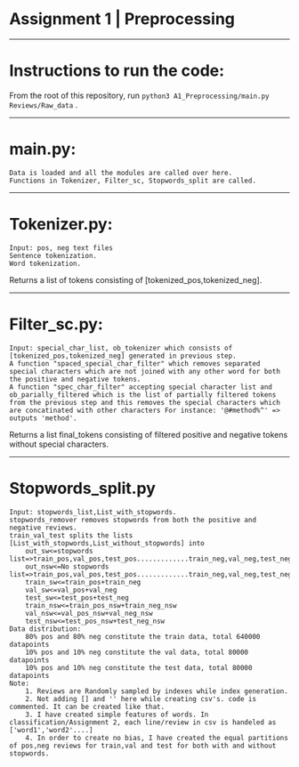 # Assignment 1 | Preprocessing
-------------------------------------------------

# Instructions to run the code:
From the root of this repository, run `python3 A1_Preprocessing/main.py Reviews/Raw_data` .

____________________________________
# main.py: 
    Data is loaded and all the modules are called over here.
    Functions in Tokenizer, Filter_sc, Stopwords_split are called.
____________________________________
# Tokenizer.py:
    Input: pos, neg text files
    Sentence tokenization. 
    Word tokenization. 

Returns a list of tokens consisting of [tokenized_pos,tokenized_neg].
____________________________________
# Filter_sc.py:
    Input: special_char_list, ob_tokenizer which consists of [tokenized_pos,tokenized_neg] generated in previous step.
    A function "spaced_special_char_filter" which removes separated special characters which are not joined with any other word for both the positive and negative tokens.
    A function "spec_char_filter" accepting special character list and ob_parially_filtered which is the list of partially filtered tokens from the previous step and this removes the special characters which are concatinated with other characters For instance: '@#method%^' => outputs 'method'.

Returns a list final_tokens consisting of filtered positive and negative tokens without special characters. 
____________________________________

# Stopwords_split.py
    Input: stopwords_list,List_with_stopwords.
    stopwords_remover removes stopwords from both the positive and negative reviews. 
    train_val_test splits the lists [List_with_stopwords,List_without_stopwords] into
        out_sw<=stopwords list=>train_pos,val_pos,test_pos.............train_neg,val_neg,test_neg
        out_nsw<=No stopwords list=>train_pos,val_pos,test_pos.............train_neg,val_neg,test_neg
        train_sw<=train_pos+train_neg
        val_sw<=val_pos+val_neg
        test_sw<=test_pos+test_neg
        train_nsw<=train_pos_nsw+train_neg_nsw
        val_nsw<=val_pos_nsw+val_neg_nsw
        test_nsw<=test_pos_nsw+test_neg_nsw
    Data distribution: 
        80% pos and 80% neg constitute the train data, total 640000 datapoints
        10% pos and 10% neg constitute the val data, total 80000 datapoints
        10% pos and 10% neg constitute the test data, total 80000 datapoints
    Note:
        1. Reviews are Randomly sampled by indexes while index generation.
        2. Not adding [] and '' here while creating csv's. code is commented. It can be created like that.  
        3. I have created simple features of words. In classification/Assignment 2, each line/review in csv is handeled as ['word1','word2'....]
        4. In order to create no bias, I have created the equal partitions of pos,neg reviews for train,val and test for both with and without stopwords. 
